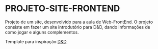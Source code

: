 # PROJETO-SITE-FRONTEND
Projeto de um site, desenvolvido para a aula de Web-FrontEnd.
O projeto consiste em fazer um site introdutório para D&D, dando informações de como jogar e alguns complementos.


Template para inspiração [D&D](https://dnd.wizards.com/pt-BR).      
